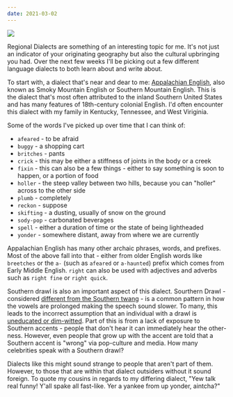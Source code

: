```yaml
---
date: 2021-03-02
---
```


![][giphy]

Regional Dialects are something of an interesting topic for me.  It's not just
an indicator of your originating geography but also the cultural upbringing
you had.  Over the next few weeks I'll be picking out a few different
language dialects to both learn about and write about.

To start with, a dialect that's near and dear to me: [Appalachian English][],
also known as Smoky Mountain English or Southern Mountain English.  This is
the dialect that's most often attributed to the inland Southern United States
and has many features of 18th-century colonial English.  I'd often encounter
this dialect with my family in Kentucky, Tennessee, and West Viriginia.

Some of the words I've picked up over time that I can think of:

* `afeared` - to be afraid
* `buggy` - a shopping cart
* `britches` - pants
* `crick` - this may be either a stiffness of joints in the body or a creek
* `fixin` - this can also be a few things - either to say something is soon to
            happen, or a portion of food
* `holler` - the steep valley between two hills, because you can "holler"
  across to the other side
* `plumb` - completely
* `reckon` - suppose
* `skifting` - a dusting, usually of snow on the ground
* `sody-pop` - carbonated beverages
* `spell` - either a duration of time or the state of being lightheaded
* `yonder` - somewhere distant, away from where we are currently

Appalachian English has many other archaic phrases, words, and prefixes.  
Most of the above fall into that - either from older English words like
`breetches` or the `a-` (such as `afeared` or `a-haunted`) prefix which comes
from Early Middle English.  `right` can also be used with adjectives and
adverbs such as `right fine` or `right quick`.

Southern drawl is also an important aspect of this dialect.  Sourthern Drawl -
considered [different from the Southern twang][twang-vs-drawl] - is a common
pattern in how the vowels are prolonged making the speech sound slower.
To many, this leads to the incorrect assumption that
an individual with a drawl is [uneducated or dim-witted][drawl-uneducated].
Part of this is from a lack of exposure to Southern accents - people that
don't hear it can immediately hear the other-ness.  However, even people that
grow up with the accent are told that a Southern accent is "wrong" via
pop-culture and media.  How many celebrities speak with a Southern drawl?

Dialects like this might sound strange to people that aren't part of them.
However, to those that are within that dialect outsiders without it sound
foreign.  To quote my cousins in regards to my differing dialect,
"Yew talk real funny!  Y'all spake all fast-like.  Yer a yankee from up
yonder, aintcha?"


[giphy]: https://media.giphy.com/media/5niBMBXRnhmlmMWCun/giphy-downsized.gif

[Appalachian English]: https://en.wikipedia.org/wiki/Appalachian_English
[twang-vs-drawl]: http://dialectblog.com/2011/04/20/twangs-vs-drawls/
[drawl-uneducated]: https://blogs.scientificamerican.com/guest-blog/why-does-a-southern-drawl-sound-uneducated-to-some/